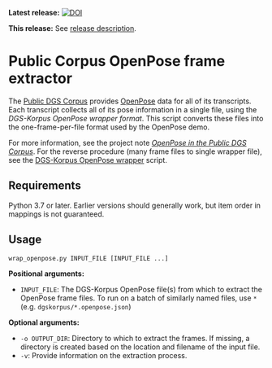 __Latest release:__ [![DOI](https://www.fdr.uni-hamburg.de/badge/DOI/10.25592/uhhfdm.8237.svg)](https://doi.org/10.25592/uhhfdm.8237)

__This release:__ See [release description](https://github.com/DGS-Korpus/Public-Corpus-OpenPose-frame-extractor/releases/tag/v1.0.2).

# Public Corpus OpenPose frame extractor

The [Public DGS Corpus](http://ling.meine-dgs.de) provides [OpenPose](https://github.com/CMU-Perceptual-Computing-Lab/openpose) data for all of its transcripts.
Each transcript collects all of its pose information in a single file, using the _DGS-Korpus OpenPose wrapper format_.
This script converts these files into the one-frame-per-file format used by the OpenPose demo.

For more information, see the project note [_OpenPose in the Public DGS Corpus_](https://doi.org/10.25592/uhhfdm.842).
For the reverse procedure (many frame files to single wrapper file), see the [DGS-Korpus OpenPose wrapper](https://github.com/DGS-Korpus/DGS-Korpus-OpenPose-wrapper) script.


## Requirements
Python 3.7 or later.
Earlier versions should generally work, but item order in mappings is not guaranteed.

## Usage
```sh
wrap_openpose.py INPUT_FILE [INPUT_FILE ...]
```

__Positional arguments:__
* `INPUT_FILE`: The DGS-Korpus OpenPose file(s) from which to extract the OpenPose frame files. To run on a batch of similarly named files, use `*` (e.g. `dgskorpus/*.openpose.json`)

__Optional arguments:__
* `-o OUTPUT_DIR`: Directory to which to extract the frames. If missing, a directory is created based on the location and filename of the input file.
* `-v`: Provide information on the extraction process.
